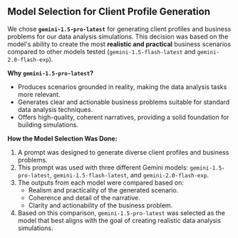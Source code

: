 ## Model Selection for Client Profile Generation

We chose **`gemini-1.5-pro-latest`** for generating client profiles and business problems for our data analysis simulations. This decision was based on the model's ability to create the most **realistic and practical** business scenarios compared to other models tested (`gemini-1.5-flash-latest` and `gemini-2.0-flash-exp`).

**Why `gemini-1.5-pro-latest`?**

*   Produces scenarios grounded in reality, making the data analysis tasks more relevant.
*   Generates clear and actionable business problems suitable for standard data analysis techniques.
*   Offers high-quality, coherent narratives, providing a solid foundation for building simulations.

**How the Model Selection Was Done:**

1. A prompt was designed to generate diverse client profiles and business problems.
2. This prompt was used with three different Gemini models: `gemini-1.5-pro-latest`, `gemini-1.5-flash-latest`, and `gemini-2.0-flash-exp`.
3. The outputs from each model were compared based on:
    *   Realism and practicality of the generated scenario.
    *   Coherence and detail of the narrative.
    *   Clarity and actionability of the business problem.
4. Based on this comparison, `gemini-1.5-pro-latest` was selected as the model that best aligns with the goal of creating realistic data analysis simulations.